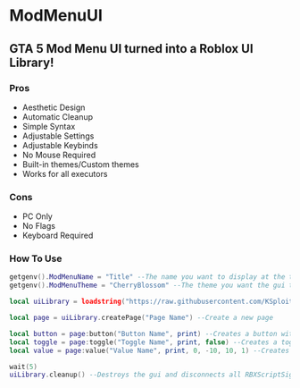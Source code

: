 # ModMenuUI
## GTA 5 Mod Menu UI turned into a Roblox UI Library!
### Pros
- Aesthetic Design
- Automatic Cleanup
- Simple Syntax
- Adjustable Settings
- Adjustable Keybinds
- No Mouse Required
- Built-in themes/Custom themes
- Works for all executors
### Cons
- PC Only
- No Flags
- Keyboard Required
### How To Use
```lua
getgenv().ModMenuName = "Title" --The name you want to display at the top of the gui
getgenv().ModMenuTheme = "CherryBlossom" --The theme you want the gui to be, we will get into themes after this

local uiLibrary = loadstring("https://raw.githubusercontent.com/KSploit/ModMenuUI/Source.lua")() --Load the uiLibrary in

local page = uiLibrary.createPage("Page Name") --Create a new page

local button = page:button("Button Name", print) --Creates a button with a specified callback function
local toggle = page:toggle("Toggle Name", print, false) --Creates a toggle with a specified callback function and initial toggle state
local value = page:value("Value Name", print, 0, -10, 10, 1) --Creates a value that can be changed with a specified callback function, initial value, minimum value, maximum value, and an increment

wait(5)
uiLibrary.cleanup() --Destroys the gui and disconnects all RBXScriptSignals
```
